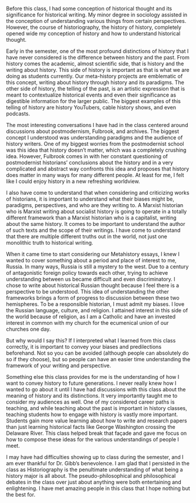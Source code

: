 Before this class, I had some conception of historical thought and its significance for historical writing. My minor degree in sociology assisted in the conception of understanding various things from certain perspectives. However, the course of historiography, the history of history, completely opened wide my conception of history and how to understand historical thought. 

Early in the semester, one of the most profound distinctions of history that I have never considered is the difference between history and the past. From history comes the academic, almost scientific side, that is history and the writing about history. This side of history is important as that is what we are doing as students currently. Our meta-history projects are emblematic of this concept, writing about history through history and its paradigms. The other side of history, the telling of the past, is an artistic expression that is meant to contextualize historical events and even their significance as digestible information for the larger public.  The biggest examples of this telling of history are history YouTubers, cable history shows, and even podcasts. 

The most interesting conversations I have had in the class centered around discussions about postmodernism, Fulbrook, and archives. The biggest concept I understood was understanding paradigms and the audience of history writers. One of my biggest worries from the postmodernist school was this idea that history doesn’t matter, which was a completely crushing idea. However, Fulbrook comes in with her constant questioning of postmodernist historians’ conclusions about the history and in a very complicated and abstract way confronts this idea and proposes that history does matter in many ways for many different people. At least for me, I felt like I could enjoy history in a new refreshing worldview. 

I also have come to understand that when considering and criticizing works of historians, it is important to understand what their biases might be, paradigms, perspectives, and who are they writing to. A Marxist historian who is Marxist writing about socialist history is going to operate in a totally different framework than a Marxist historian who is a capitalist, writing about the same history. It comes to be important to understand the author of such texts and the scope of their writings. I have come to understand that there are multiple different truths out in the world, not just one monolithic truth to historical writing. 

When it came time to start considering our Metahistory essays, I knew I wanted to cover something about a period and place of interest to me, Russia. In many ways, Russia is still a mystery to the west. Due to a century of antagonistic foreign policy towards each other, trying to achieve understanding between us became difficult and even discriminatory. I chose to write about historical Russian thought because I feel there is a perspective to be understood. This idea of understanding the other frameworks brings a form of progress to discussion between these two hemispheres. To be a responsible historian, I must admit my biases. I love the Russian language, culture, and religion. I attained interest in this side of the world because of religion, as I am a Catholic and have an invested interest in common with my church for the ecumenical union of our churches one day. 

But why would I say this? If I interpreted what I learned from this class correctly, it is important to convey your biases and predilections beforehand. Not so you can be avoided (although people can absolutely do so if they choose), but so people can have an easier time understanding the framework of your writing and perspective. 

Something else this class provides for me is the understanding of how I want to convey history to future generations. I never really knew how I wanted to go about it until I have had discussions with this class about the meaning of history and its distinctions. It very importantly taught me to consider my audiences as well. One of my considered career paths is teaching, and while teaching about the past is important in history classes, teaching students how to engage with history is vastly more important. Students gain more value learning about how to write and research papers than just learning historical facts like George Washington crossing the Delaware River. This class helped break that façade and gave me focus on how to compose these ideas for the various understandings of people I meet. 

I may have had difficulties showing up to class during the semester, and I am ever thankful for Dr. Gibb’s benevolence. I am glad that I persisted in the class as Historiography is the penultimate understanding of what being a history major is all about. The pseudo-philosophical and philosophical debates in the class over just about anything were both entertaining and enlightening. I have met amazing people in this class that I hope nothing but the best for. 
